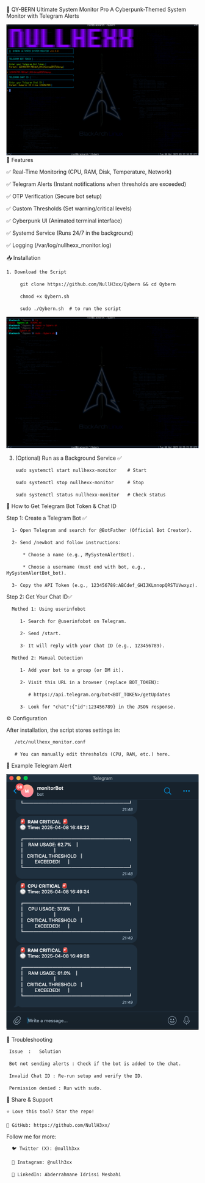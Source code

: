 🔧 QY-BERN Ultimate System Monitor Pro
A Cyberpunk-Themed System Monitor with Telegram Alerts

![image alt](https://github.com/NullH3xx/Qybern/blob/main/demo.PNG?raw=true)
🌟 Features

   ✅ Real-Time Monitoring (CPU, RAM, Disk, Temperature, Network)

   ✅ Telegram Alerts (Instant notifications when thresholds are exceeded)

   ✅ OTP Verification (Secure bot setup)

   ✅ Custom Thresholds (Set warning/critical levels)

   ✅ Cyberpunk UI (Animated terminal interface)

   ✅ Systemd Service (Runs 24/7 in the background)

   ✅ Logging (/var/log/nullhexx_monitor.log)

📥 Installation

    1. Download the Script

         git clone https://github.com/NullH3xx/Qybern && cd Qybern
  
         chmod +x Qybern.sh 

         sudo ./Qybern.sh  # to run the script

![image alt](https://github.com/NullH3xx/Qybern/blob/main/sudo.PNG?raw=true)

3. (Optional) Run as a Background Service ✅

       sudo systemctl start nullhexx-monitor    # Start
   
       sudo systemctl stop nullhexx-monitor     # Stop
   
       sudo systemctl status nullhexx-monitor   # Check status

🤖 How to Get Telegram Bot Token & Chat ID

   Step 1: Create a Telegram Bot ✅

      1- Open Telegram and search for @BotFather (Official Bot Creator).

      2- Send /newbot and follow instructions:

          * Choose a name (e.g., MySystemAlertBot).

          * Choose a username (must end with bot, e.g., MySystemAlertBot_bot).

      3- Copy the API Token (e.g., 123456789:ABCdef_GHIJKLmnopQRSTUVwxyz).

   Step 2: Get Your Chat ID✅

      Method 1: Using userinfobot

         1- Search for @userinfobot on Telegram.

         2- Send /start.

         3- It will reply with your Chat ID (e.g., 123456789).
         
      Method 2: Manual Detection
      
         1- Add your bot to a group (or DM it).

         2- Visit this URL in a browser (replace BOT_TOKEN):

            # https://api.telegram.org/bot<BOT_TOKEN>/getUpdates

         3- Look for "chat":{"id":123456789} in the JSON response.

⚙️ Configuration

   After installation, the script stores settings in:

       /etc/nullhexx_monitor.conf

       # You can manually edit thresholds (CPU, RAM, etc.) here.

📜 Example Telegram Alert

  ![image alt](https://github.com/NullH3xx/Qybern/blob/main/Telegram%20alers.png?raw=true)

📌 Troubleshooting

     Issue  :	Solution

     Bot not sending alerts	: Check if the bot is added to the chat.

     Invalid Chat ID : Re-run setup and verify the ID.

     Permission denied : Run with sudo.

 📢 Share & Support
 
    ⭐ Love this tool? Star the repo!

    🔗 GitHub: https://github.com/NullH3xx/

Follow me for more:

      🐦 Twitter (X): @nullh3xx

      📸 Instagram: @nullh3xx

      💼 LinkedIn: Abderrahmane Idrissi Mesbahi



   
      


